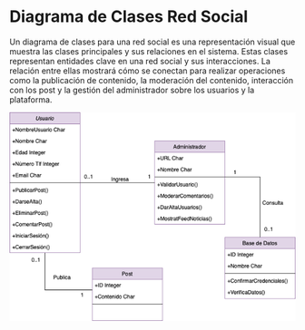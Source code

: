 # Diagrama de Clases Red Social

Un diagrama de clases para una red social es una representación visual que muestra las clases principales y sus relaciones en el sistema. Estas clases representan entidades clave en una red social y sus interacciones. La relación entre ellas mostrará cómo se conectan para realizar operaciones como la publicación de contenido, la moderación del contenido, interacción con los post y la gestión del administrador sobre los usuarios y la plataforma.

<p align="center">

![DiagramaClases](https://github.com/nicholelouis/ETS/blob/main/Tema2/DiagramaClases/img/red_social.drawio.png?raw=true)

</p>